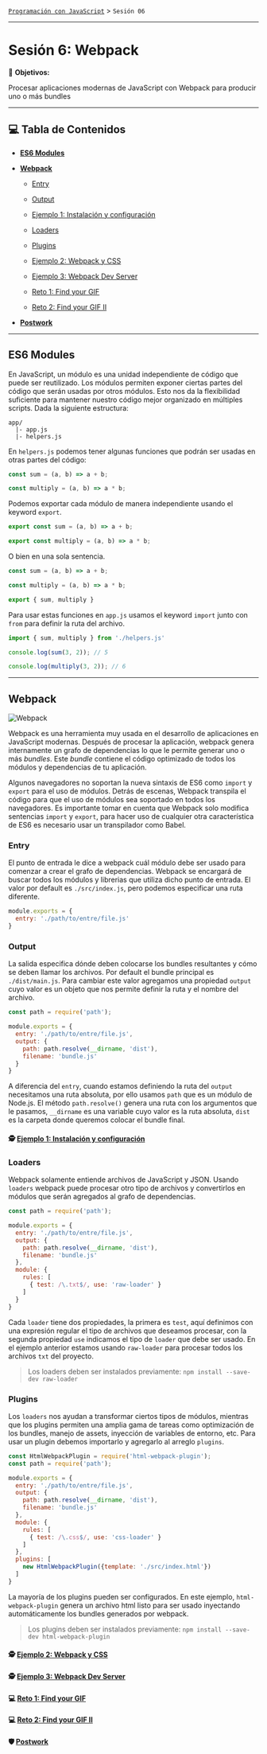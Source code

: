 [`Programación con JavaScript`](../Readme.md) > `Sesión 06`

---

# Sesión 6: Webpack

🎯 **Objetivos:**

Procesar aplicaciones modernas de JavaScript con Webpack para producir uno o más bundles

---

## 💻 Tabla de Contenidos

- **[ES6 Modules](#es6-modules)**

- **[Webpack](#webpack)**

    - [Entry](#entry)
    
    - [Output](#output)
    
    - [Ejemplo 1: Instalación y configuración](./Ejemplo-01/Readme.md)
    
    - [Loaders](#loaders)
    
    - [Plugins](#plugins)
    
    - [Ejemplo 2: Webpack y CSS](./Ejemplo-02/Readme.md)
    
    - [Ejemplo 3: Webpack Dev Server](./Ejemplo-03/Readme.md)
    
    - [Reto 1: Find your GIF](./Reto-01/Readme.md)
    
    - [Reto 2: Find your GIF II](./Reto-02/Readme.md)

- **[Postwork](./Postwork/Readme.md)**

---

## ES6 Modules

En JavaScript, un módulo es una unidad independiente de código que puede ser reutilizado. Los módulos permiten exponer
ciertas partes del código que serán usadas por otros módulos. Esto nos da la flexibilidad suficiente para mantener 
nuestro código mejor organizado en múltiples scripts. Dada la siguiente estructura:

```
app/
  |- app.js
  |- helpers.js
```

En `helpers.js` podemos tener algunas funciones que podrán ser usadas en otras partes del código:

```javascript
const sum = (a, b) => a + b;

const multiply = (a, b) => a * b;
```

Podemos exportar cada módulo de manera independiente usando el keyword `export`.

```javascript
export const sum = (a, b) => a + b;

export const multiply = (a, b) => a * b;
```

O bien en una sola sentencia.

```javascript
const sum = (a, b) => a + b;

const multiply = (a, b) => a * b;

export { sum, multiply }
```

Para usar estas funciones en `app.js` usamos el keyword `import` junto con `from` para definir la ruta del archivo.

```javascript
import { sum, multiply } from './helpers.js'

console.log(sum(3, 2)); // 5

console.log(multiply(3, 2)); // 6
```

---

## Webpack

![Webpack](./assets/webpack.png)

Webpack es una herramienta muy usada en el desarrollo de aplicaciones en JavaScript modernas. Después de procesar la
aplicación, webpack genera internamente un grafo de dependencias lo que le permite generar uno o más _bundles_. Este
_bundle_ contiene el código optimizado de todos los módulos y dependencias de tu aplicación.

Algunos navegadores no soportan la nueva sintaxis de ES6 como `import` y `export` para el uso de módulos. Detrás de 
escenas, Webpack transpila el código para que el uso de módulos sea soportado en todos los navegadores. Es importante
tomar en cuenta que Webpack solo modifica sentencias `import` y `export`, para hacer uso de cualquier otra característica
de ES6 es necesario usar un transpilador como Babel.

### Entry

El punto de entrada le dice a webpack cuál módulo debe ser usado para comenzar a crear el grafo de dependencias. Webpack
se encargará de buscar todos los módulos y librerias que utiliza dicho punto de entrada. El valor por default es 
`./src/index.js`, pero podemos especificar una ruta diferente.

```javascript
module.exports = {
  entry: './path/to/entre/file.js'
}
```

### Output

La salida especifica dónde deben colocarse los bundles resultantes y cómo se deben llamar los archivos. Por default el
bundle principal es `./dist/main.js`. Para cambiar este valor agregamos una propiedad `output` cuyo valor es un objeto
que nos permite definir la ruta y el nombre del archivo.

```javascript
const path = require('path');

module.exports = {
  entry: './path/to/entre/file.js',
  output: {
    path: path.resolve(__dirname, 'dist'),
    filename: 'bundle.js'
  }
}
```

A diferencia del `entry`, cuando estamos definiendo la ruta del `output` necesitamos una ruta absoluta, por ello usamos
`path` que es un módulo de Node.js. El método `path.resolve()` genera una ruta con los argumentos que le pasamos, 
`__dirname` es una variable cuyo valor es la ruta absoluta, `dist` es la carpeta donde queremos colocar el bundle final.

#### 🕵 [Ejemplo 1: Instalación y configuración](./Ejemplo-01/Readme.md)

### Loaders

Webpack solamente entiende archivos de JavaScript y JSON. Usando `loaders` webpack puede procesar otro tipo de archivos
y convertirlos en módulos que serán agregados al grafo de dependencias.

```javascript
const path = require('path');

module.exports = {
  entry: './path/to/entre/file.js',
  output: {
    path: path.resolve(__dirname, 'dist'),
    filename: 'bundle.js'
  },
  module: {
    rules: [
      { test: /\.txt$/, use: 'raw-loader' }
    ] 
  }
}
```

Cada `loader` tiene dos propiedades, la primera es `test`, aquí definimos con una expresión regular el tipo de archivos 
que deseamos procesar, con la segunda propiedad `use` indicamos el tipo de `loader` que debe ser usado. En el ejemplo
anterior estamos usando `raw-loader` para procesar todos los archivos `txt` del proyecto.

> Los loaders deben ser instalados previamente: `npm install --save-dev raw-loader`

### Plugins

Los `loaders` nos ayudan a transformar ciertos tipos de módulos, mientras que los plugins permiten una amplia gama de
tareas como optimización de los bundles, manejo de assets, inyección de variables de entorno, etc. Para usar un plugin
debemos importarlo y agregarlo al arreglo `plugins`.

```javascript
const HtmlWebpackPlugin = require('html-webpack-plugin');
const path = require('path');

module.exports = {
  entry: './path/to/entre/file.js',
  output: {
    path: path.resolve(__dirname, 'dist'),
    filename: 'bundle.js'
  },
  module: {
    rules: [
      { test: /\.css$/, use: 'css-loader' }
    ] 
  },
  plugins: [
    new HtmlWebpackPlugin({template: './src/index.html'})
  ]
}
```

La mayoría de los plugins pueden ser configurados. En este ejemplo, `html-webpack-plugin` genera un archivo html listo
para ser usado inyectando automáticamente los bundles generados por webpack.

> Los plugins deben ser instalados previamente: `npm install --save-dev html-webpack-plugin`

#### 🕵 [Ejemplo 2: Webpack y CSS](./Ejemplo-02/Readme.md)

#### 🕵 [Ejemplo 3: Webpack Dev Server](./Ejemplo-03/Readme.md)

#### 💻 [Reto 1: Find your GIF](./Reto-01/Readme.md)

#### 💻 [Reto 2: Find your GIF II](./Reto-02/Readme.md)

#### 🛡 [Postwork](./Postwork/Readme.md)
